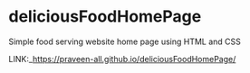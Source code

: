 # deliciousFoodHomePage
Simple food serving website home page using HTML and CSS

  LINK:_https://praveen-all.github.io/deliciousFoodHomePage/
